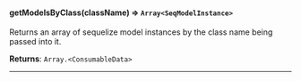 
#### getModelsByClass(className) ⇒ `Array<SeqModelInstance>`
Returns an array of sequelize model instances by the class name being
passed into it.

**Returns**: `Array.<ConsumableData>`


----
